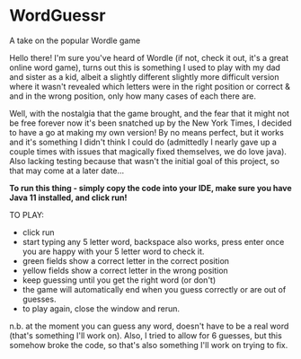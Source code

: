 # WordGuessr
A take on the popular Wordle game

Hello there! I'm sure you've heard of Wordle (if not, check it out, it's a great online word game), turns out this is something I used to play with my dad and sister as a kid, albeit a slightly different slightly more difficult version where it wasn't revealed which letters were in the right position or correct & and in the wrong position, only how many cases of each there are.

Well, with the nostalgia that the game brought, and the fear that it might not be free forever now it's been snatched up by the New York Times, I decided to have a go at making my own version! By no means perfect, but it works and it's something I didn't think I could do (admittedly I nearly gave up a couple times with issues that magically fixed themselves, we do love java). Also lacking testing because that wasn't the initial goal of this project, so that may come at a later date...

**To run this thing - simply copy the code into your IDE, make sure you have Java 11 installed, and click run!**

TO PLAY:

- click run
- start typing any 5 letter word, backspace also works, press enter once you are happy with your 5 letter word to check it.
- green fields show a correct letter in the correct position
- yellow fields show a correct letter in the wrong position
- keep guessing until you get the right word (or don't)
- the game will automatically end when you guess correctly or are out of guesses.
- to play again, close the window and rerun.


n.b. at the moment you can guess any word, doesn't have to be a real word (that's something I'll work on). Also, I tried to allow for 6 guesses, but this somehow broke the code, so that's also something I'll work on trying to fix.
